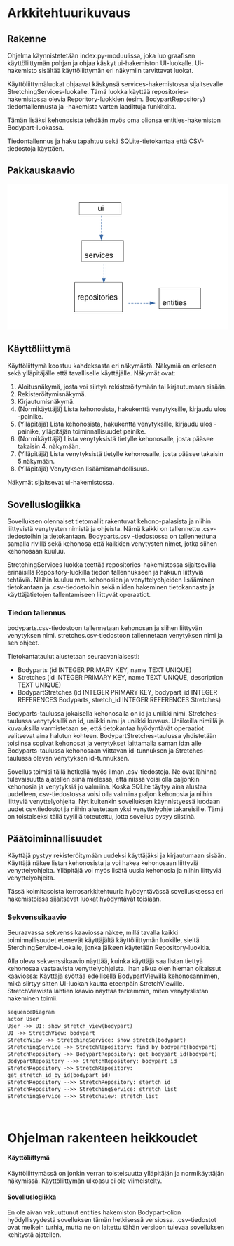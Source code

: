 # Arkkitehtuurikuvaus

## Rakenne

Ohjelma käynnistetetään index.py-moduulissa, joka luo graafisen käyttöliittymän pohjan ja ohjaa käskyt ui-hakemiston UI-luokalle. Ui-hakemisto sisältää käyttöliittymän eri näkymiin tarvittavat luokat.

Käyttöliittymäluokat ohjaavat käskynsä services-hakemistossa sijaitsevalle StretchingServices-luokalle. Tämä luokka käyttää repositories-hakemistossa olevia Reporitory-luokkien (esim. BodypartRepository) tiedontallennusta ja -hakemista varten laadittuja funkitoita.

Tämän lisäksi kehonosista tehdään myös oma olionsa entities-hakemiston Bodypart-luokassa.

Tiedontallennus ja haku tapahtuu sekä SQLite-tietokantaa että CSV-tiedostoja käyttäen.

## Pakkauskaavio

![pakkauskaavio](https://github.com/susannakinnunen/ot-harjoitus/blob/master/pakkauskaavio.png)

## Käyttöliittymä

Käyttöliittymä koostuu kahdeksasta eri näkymästä. Näkymiä on erikseen sekä ylläpitäjälle että tavalliselle käyttäjälle. 
Näkymät ovat:
1. Aloitusnäkymä, josta voi siirtyä rekisteröitymään tai kirjautumaan sisään.
2. Rekisteröitymisnäkymä.
3. Kirjautumisnäkymä.
4. (Normikäyttäjä) Lista kehonosista, hakukenttä venytyksille, kirjaudu ulos -painike.
5. (Ylläpitäjä) Lista kehonosista, hakukenttä venytyksille, kirjaudu ulos -painike, ylläpitäjän toiminnallisuudet painike.
6. (Normikäyttäjä) Lista venytyksistä tietylle kehonosalle, josta pääsee takaisin 4. näkymään.
7. (Ylläpitäjä) Lista venytyksistä tietylle kehonosalle, josta pääsee takaisin 5.näkymään.
8. (Ylläpitäjä) Venytyksen lisäämismahdollisuus.

Näkymät sijaitsevat ui-hakemistossa.

## Sovelluslogiikka

Sovelluksen olennaiset tietomallit rakentuvat kehono-palasista ja niihin liittyvistä venytysten nimistä ja ohjeista. Nämä kaikki on tallennettu .csv-tiedostoihin ja tietokantaan. Bodyparts.csv -tiedostossa on tallennettuna samalla rivillä sekä kehonosa että kaikkien venytysten nimet, jotka siihen kehonosaan kuuluu.

StretchingServices luokka teettää repositories-hakemistossa sijaitsevilla erinäisillä Repository-luokilla tiedon tallennukseen ja hakuun liittyviä tehtäviä. Näihin kuuluu mm. kehonosien ja venyttelyohjeiden lisääminen tietokantaan ja .csv-tiedostoihin sekä niiden hakeminen tietokannasta ja käyttäjätietojen tallentamiseen liittyvät operaatiot.

### Tiedon tallennus

bodyparts.csv-tiedostoon tallennetaan kehonosan ja siihen liittyvän venytyksen nimi.
stretches.csv-tiedostoon tallennetaan venytyksen nimi ja sen ohjeet. 

Tietokantataulut alustetaan seuraavanlaisesti:
- Bodyparts (id INTEGER PRIMARY KEY, name TEXT UNIQUE)
- Stretches (id INTEGER PRIMARY KEY, name TEXT UNIQUE, description TEXT UNIQUE)
- BodypartStretches (id INTEGER PRIMARY KEY, bodypart_id INTEGER REFERENCES Bodyparts, stretch_id INTEGER REFERENCES Stretches)

Bodyparts-taulussa jokaisella kehonosalla on id ja uniikki nimi. Stretches-taulussa venytyksillä on id, uniikki nimi ja uniikki kuvaus. Uniikeilla nimillä ja kuvauksilla varmistetaan se, että tietokantaa hyödyntävät operaatiot valitsevat aina halutun kohteen. BodypartStretches-taulussa yhdistetään toisiinsa sopivat kehonosat ja venytykset laittamalla saman id:n alle Bodyparts-taulussa kehonosaan viittavan id-tunnuksen ja Stretches-taulussa olevan venytyksen id-tunnuksen.

Sovellus toimisi tällä hetkellä myös ilman .csv-tiedostoja. Ne ovat lähinnä tulevaisuutta ajatellen siinä mielessä, että niissä voisi olla paljonkin kehonosia ja venytyksiä jo valmiina. Koska SQLite täytyy aina alustaa uudelleen, csv-tiedostossa voisi olla valmiina paljon kehonosia ja niihin liittyviä venyttelyohjeita. Nyt kuitenkin sovelluksen käynnistyessä luodaan uudet csv.tiedostot ja niihin alustetaan yksi venyttelyohje takareisille. Tämä on toistaiseksi tällä tyylillä toteutettu, jotta sovellus pysyy siistinä. 


## Päätoiminnallisuudet 

Käyttäjä pystyy rekisteröitymään uudeksi käyttäjäksi ja kirjautumaan sisään. Käyttäjä näkee listan kehonosista ja voi hakea kehonosaan liittyviä venyttelyohjeita. Ylläpitäjä voi myös lisätä uusia kehonosia ja niihin liittyviä venyttelyohjeita. 

Tässä kolmitasoista kerrosarkkitehtuuria hyödyntävässä sovellusksessa eri hakemistoissa sijaitsevat luokat hyödyntävät toisiaan.

### Sekvenssikaavio

Seuraavassa sekvenssikaaviossa näkee, millä tavalla kaikki toiminnallisuudet etenevät käyttäjältä käyttöliittymän luokille, sieltä SterchingService-luokalle, jonka jälkeen käytetään Repository-luokkia. 

Alla oleva sekvenssikaavio näyttää, kuinka käyttäjä saa listan tiettyä kehonosaa vastaavista venyttelyohjeista. Ihan alkua olen hieman oikaissut kaaviossa: Käyttäjä syöttää edellisellä BodypartViewillä kehonosannimen, mikä siirtyy sitten UI-luokan kautta eteenpäin StretchViewille. StretchViewistä lähtien kaavio näyttää tarkemmin, miten venytyslistan hakeminen toimii.

```mermaid
sequenceDiagram
actor User
User ->> UI: show_stretch_view(bodypart)
UI ->> StretchView: bodypart
StretchView ->> StretchingService: show_stretch(bodypart)
StretchingService ->> StretchRepository: find_by_bodypart(bodypart)
StretchRepository ->> BodypartRepository: get_bodypart_id(bodypart)
BodypartRepository -->> StretchRepository: bodypart id
StretchRepository ->> StretchRepository: get_stretch_id_by_id(bodypart_id)
StretchRepository -->> StretchRepository: stertch id
StretchRepository -->> StretchingService: stretch list
StretchingService -->> StretchView: stretch_list



```
# Ohjelman rakenteen heikkoudet

#### Käyttöliittymä
Käyttöliittymässä on jonkin verran toisteisuutta ylläpitäjän ja normikäyttäjän näkymissä. Käyttöliittymän ulkoasu ei ole viimeistelty.

#### Sovelluslogiikka
En ole aivan vakuuttunut entities.hakemiston Bodypart-olion hyödyllisyydestä sovelluksen tämän hetkisessä versiossa.
.csv-tiedostot ovat melkein turhia, mutta ne on laitettu tähän versioon tulevaa sovelluksen kehitystä ajatellen.
